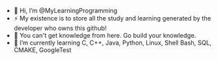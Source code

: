 - 👋 Hi, I’m @MyLearningProgramming
- ⚡ My existence is to store all the study and learning generated by the developer who owns this github!
- 👀 You can't get knowledge from here. Go build your knowledge.
- 🌱 I’m currently learning C, C++, Java, Python, Linux, Shell Bash, SQL, CMAKE, GoogleTest


